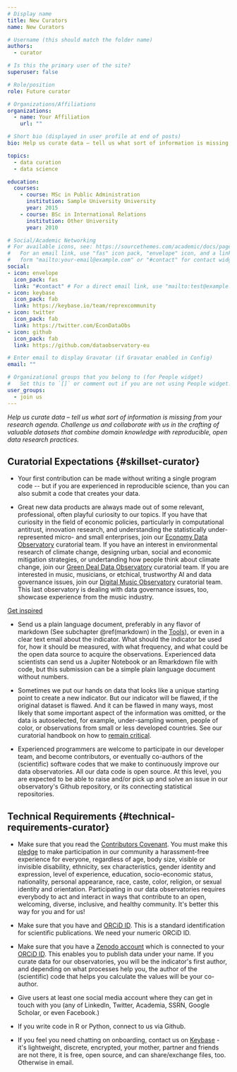 ```yaml
---
# Display name
title: New Curators
name: New Curators

# Username (this should match the folder name)
authors:
  - curator

# Is this the primary user of the site?
superuser: false

# Role/position
role: Future curator

# Organizations/Affiliations
organizations:
  - name: Your Affiliation
    url: ""

# Short bio (displayed in user profile at end of posts)
bio: Help us curate data – tell us what sort of information is missing from your research agenda. Challenge us and collaborate with us in the crafting of valuable datasets that combine domain knowledge with reproducible, open data research practices.

topics:
  - data curation
  - data science

education:
  courses:
    - course: MSc in Public Administration
      institution: Sample University University
      year: 2015
    - course: BSc in International Relations
      institution: Other University
      year: 2010

# Social/Academic Networking
# For available icons, see: https://sourcethemes.com/academic/docs/page-builder/#icons
#   For an email link, use "fas" icon pack, "envelope" icon, and a link in the
#   form "mailto:your-email@example.com" or "#contact" for contact widget.
social:
- icon: envelope
  icon_pack: fas
  link: "#contact" # For a direct email link, use "mailto:test@example.org".
- icon: keybase
  icon_pack: fab
  link: https://keybase.io/team/reprexcommunity
- icon: twitter
  icon_pack: fab
  link: https://twitter.com/EconDataObs
- icon: github
  icon_pack: fab
  link: https://github.com/dataobservatory-eu

# Enter email to display Gravatar (if Gravatar enabled in Config)
email: ""

# Organizational groups that you belong to (for People widget)
#   Set this to `[]` or comment out if you are not using People widget.
user_groups:
  - join us
---
```


*Help us curate data – tell us what sort of information is missing from your research agenda. Challenge us and collaborate with us in the crafting of valuable datasets that combine domain knowledge with reproducible, open data research practices.*

## Curatorial Expectations {#skillset-curator}

- Your first contribution can be made without writing a single program code -- but if you are experienced in reproducible science, than you can also submit a code that creates your data.

- Great new data products are always made out of some relevant, professional, often playful curiosity to our topics. If you have that curiosity in the field of economic policies, particularly in computational antitrust, innovation research, and understanding the statistically under-represented micro- and small enterprises, join our [Economy Data Observatory](https://economy.dataobservatory.eu/#contributors) curatorial team.  If you have an interest in environmental research of climate change, designing urban, social and economic mitigation strategies, or undertanding how people think about climate change, join our [Green Deal Data Observatory](https://greendeal.dataobservatory.eu/#contributors) curatorial team.  If you are interested in music, musicians, or etchical, trustworthy AI and data governance issues, join our [Digital Music Observatory](https://music.dataobservatory.eu/#contributors) curatorial team. This last observatory is dealing with data governance issues, too, showcase experience from the music industry. 

[Get inspired](https://curators.dataobservatory.eu/data-curators.html#create-new-datasets)

- Send us a plain language document, preferably in any flavor of markdown (See subchapter \@ref(markdown) in the [Tools](#markdown)), or even in a clear text email about the indicator. What should the indicator be used for, how it should be measured, with what frequency, and what could be the open data source to acquire the observations. Experienced data scientists can send us a Jupiter Notebook or an Rmarkdown file with code, but this submission can be a simple plain language document without numbers. 

- Sometimes we put our hands on data that looks like a unique starting point to create a new indicator.  But our indicator will be flawed, if the original dataset is flawed.  And it can be flawed in many ways, most likely that some important aspect of the information was omitted, or the data is autoselected, for example, under-sampling women, people of color, or observations from small or less developed countries. See our curatorial handbook on how to [remain critical](https://curators.dataobservatory.eu/data-curators.html#remain-critical).

- Experienced programmers are welcome to participate in our developer team, and become contributors, or eventually co-authors of the (scientific) software codes that we make to continuously improve our data observatories. All our data code is open source. At this level, you are expected to be able to raise and/or pick up and solve an issue in our observatory's Github repository, or its connecting statistical repositories. 

## Technical Requirements {#technical-requirements-curator}

- Make sure that you read the [Contributors Covenant](https://www.contributor-covenant.org/). You must make this [pledge](https://www.contributor-covenant.org/version/2/0/code_of_conduct/) to make participation in our community a harassment-free experience for everyone, regardless of age, body size, visible or invisible disability, ethnicity, sex characteristics, gender identity and expression, level of experience, education, socio-economic status, nationality, personal appearance, race, caste, color, religion, or sexual identity and orientation. Participating in our data observatories requires everybody to act and interact in ways that contribute to an open, welcoming, diverse, inclusive, and healthy community. It's better this way for you and for us!

- Make sure that you have and [ORCiD ID](https://orcid.org/).  This is a standard identification for scientific publications. We need your numeric ORCiD ID.

- Make sure that you have a [Zenodo account](https://zenodo.org/) which is connected to your [ORCiD ID](https://orcid.org/).  This enables you to publish data under your name. If you curate data for our observatories, you will be the indicator's first author, and depending on what processes help you, the author of the (scientific) code that helps you calculate the values will be your co-author.

- Give users at least one social media account where they can get in touch with you (any of LinkedIn, Twitter, Academia, SSRN, Google Scholar, or even Facebook.)

- If you write code in R or Python, connect to us via Github. 

- If you feel you need chatting on onboarding, contact us on [Keybase](https://curators.dataobservatory.eu/tools.html#keybase) - it's lightweight, discrete, encrypted, your mother, partner and friends are not there, it is free, open source, and can share/exchange files, too. Otherwise in email.
